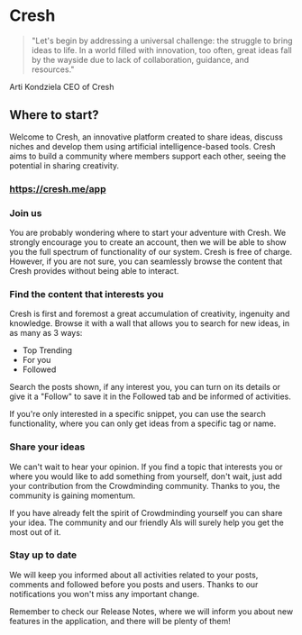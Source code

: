# Cresh

> "Let's begin by addressing a universal challenge: the struggle to bring ideas to life. In a world filled with innovation, too often, great ideas fall by the wayside due to lack of collaboration, guidance, and resources."

Arti Kondziela CEO of Cresh

## Where to start?
Welcome to Cresh, an innovative platform created to share ideas, discuss niches and develop them using artificial intelligence-based tools. Cresh aims to build a community where members support each other, seeing the potential in sharing creativity.

### https://cresh.me/app

### Join us
You are probably wondering where to start your adventure with Cresh. We strongly encourage you to create an account, then we will be able to show you the full spectrum of functionality of our system. Cresh is free of charge.
However, if you are not sure, you can seamlessly browse the content that Cresh provides without being able to interact.

### Find the content that interests you
Cresh is first and foremost a great accumulation of creativity, ingenuity and knowledge. Browse it with a wall that allows you to search for new ideas, in as many as 3 ways: 
 * Top Trending
 * For you
 * Followed
   
Search the posts shown, if any interest you, you can turn on its details or give it a "Follow" to save it in the Followed tab and be informed of activities.

If you're only interested in a specific snippet, you can use the search functionality, where you can only get ideas from a specific tag or name.

### Share your ideas
We can't wait to hear your opinion. If you find a topic that interests you or where you would like to add something from yourself, don't wait, just add your contribution from the Crowdminding community. Thanks to you, the community is gaining momentum.

If you have already felt the spirit of Crowdminding yourself you can share your idea. The community and our friendly AIs will surely help you get the most out of it.

### Stay up to date
We will keep you informed about all activities related to your posts, comments and followed before you posts and users. Thanks to our notifications you won't miss any important change.

Remember to check our Release Notes, where we will inform you about new features in the application, and there will be plenty of them!
